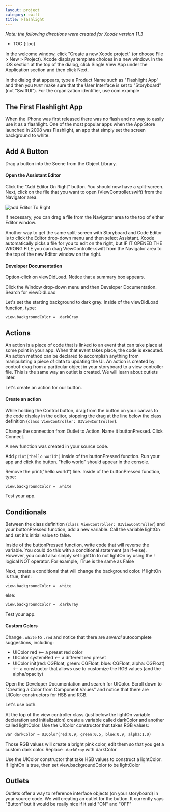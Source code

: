 ```yaml
---
layout: project
category: swift
title: Flashlight
---
```

_Note: the following directions were created for Xcode version 11.3_

* TOC
{:toc}

In the welcome window, click "Create a new Xcode project" (or choose File > New > Project).
Xcode displays template choices in a new window.
In the iOS section at the top of the dialog, click Single View App under the Application section and then click Next.

In the dialog that appears, type a Product Name such as "Flashlight App" and then you ```MUST``` make sure that the User Interface is set to "Storyboard" (not "SwiftUI"). For the organization identifier, use com.example

## The First Flashlight App

When the iPhone was first released there was no flash and no way to easily use it as a flashlight. One of the most popular apps when the App Store launched in 2008 was Flashlight, an app that simply set the screen background to white.

## Add A Button

Drag a button into the Scene from the Object Library.

#### Open the Assistant Editor

Click the "Add Editor On Right" button. You should now have a split-screen. Next, click on the file that you want to open (ViewController.swift) from the Navigator area.

![add Editor To Right](/gd/swift/img/addEditorToRight.gif)

If necessary, you can drag a file from the Navigator area to the top of either Editor window.

Another way to get the same split-screen with Storyboard and Code Editor is to click the Editor drop-down menu and then select Assistant. Xcode automatically picks a file for you to edit on the right, but IF IT OPENED THE WRONG FILE you can drag ViewController.swift from the Navigator area to the top of the new Editor window on the right.

#### Developer Documentation

Option-click on viewDidLoad. Notice that a summary box appears.

Click the Window drop-down menu and then Developer Documentation. Search for viewDidLoad

Let's set the starting background to dark gray. Inside of the viewDidLoad function, type:
```
view.backgroundColor = .darkGray
```

## Actions

An action is a piece of code that is linked to an event that can take place at some point in your app. When that event takes place, the code is executed. An action method can be declared to accomplish anything from manipulating a piece of data to updating the UI.
An action is created by control-drag from a particular object in your storyboard to a view controller file. This is the same way an outlet is created. We will learn about outlets later.

Let's create an action for our button.

#### Create an action

While holding the Control button, drag from the button on your canvas to the code display in the editor, stopping the drag at the line below the class definition (```class ViewController: UIViewController```).

Change the connection from Outlet to Action. Name it buttonPressed. Click Connect.

A new function was created in your source code.

Add ```print("hello world")``` inside of the buttonPressed function. Run your app and click the button. "hello world" should appear in the console.

Remove the print("hello world") line. Inside of the buttonPressed function, type:
```
view.backgroundColor = .white
```

Test your app.


## Conditionals

Between the class definition (```class ViewController: UIViewController```) and your buttonPressed function, add a new variable. Call the variable lightOn and set it's initial value to false.

Inside of the buttonPressed function, write code that will reverse the variable. You could do this with a conditional statement (an if-else). However, you could also simply set lightOn to not lightOn by using the ! logical NOT operator. For example, !True is the same as False

Next, create a conditional that will change the background color. If lightOn is true, then:
```
view.backgroundColor = .white
```
else:
```
view.backgroundColor = .darkGray
```

Test your app.

#### Custom Colors

Change ```.white``` to ```.red``` and notice that there are _several_ autocomplete suggestions, including:
  - UIColor red <-- a preset red color
  - UIColor systemRed <-- a different red preset
  - UIColor init(red: CGFloat, green: CGFloat, blue: CGFloat, alpha: CGFloat) <-- a constructor that allows use to customize the RGB values (and the alpha/opacity)

Open the Developer Documentation and search for UIColor. Scroll down to "Creating a Color from Component Values" and notice that there are UIColor constructors for HSB and RGB.

Let's use both.

At the top of the view controller class (just below the lightOn variable declaration and initialization) create a variable called darkColor and another called lightColor. Use the UIColor constructor that takes RGB values:
```
var darkColor = UIColor(red:0.9, green:0.5, blue:0.9, alpha:1.0)
```
Those RGB values will create a bright pink color, edit them so that you get a custom dark color. Replace ```.darkGray``` with darkColor

Use the UIColor constructor that take HSB values to construct a lightColor. If lightOn is true, then set view.backgroundColor to be lightColor

## Outlets

Outlets offer a way to reference interface objects (on your storyboard) in your source code. We will creating an outlet for the button. It currently says "Button" but it would be really nice if it said "ON" and "OFF"
